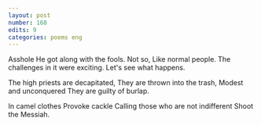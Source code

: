 ```yaml
---
layout: post
number: 168
edits: 9
categories: poems eng
---
```


Asshole 
He got along with the fools.
Not so, 
Like normal people.
The challenges in it were exciting. 
Let's see what happens. 
 
The high priests are decapitated,
They are thrown into the trash,
Modest and unconquered 
They are guilty of burlap.
 
In camel clothes
Provoke cackle
Calling those who are not indifferent
Shoot the Messiah.

